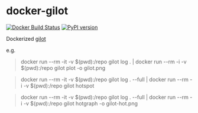# docker-gilot

[![Docker Build Status](https://img.shields.io/docker/cloud/build/srzzumix/gilot.svg)](https://hub.docker.com/r/srzzumix/gilot/)
[![PyPI version](https://badge.fury.io/py/gilot.svg)](https://badge.fury.io/py/gilot)

Dockerized [gilot](https://github.com/hirokidaichi/gilot)

e.g.

> docker run --rm -it -v $(pwd):/repo gilot log . | docker run --rm -i -v $(pwd):/repo gilot plot -o gilot.png

> docker run --rm -it -v $(pwd):/repo gilot log . --full | docker run --rm -i -v $(pwd):/repo gilot hotspot

> docker run --rm -it -v $(pwd):/repo gilot log . --full | docker run --rm -i -v $(pwd):/repo gilot hotgraph -o gilot-hot.png
